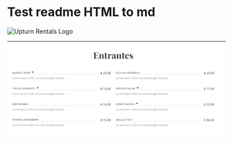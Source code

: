 Test readme HTML to md
======================

![Upturn Rentals Logo](https://www.upturnrentals.com/assets/img/logo.png)

* * *

![Screenshoot frontend resultado](readme_asset_wp_frontend.jpg)